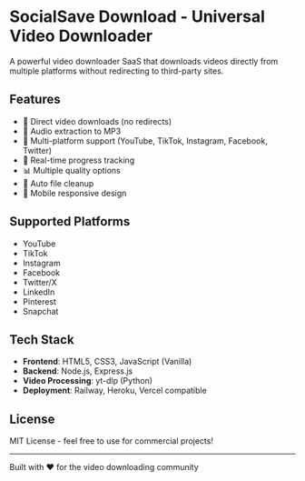 # SocialSave Download - Universal Video Downloader

A powerful video downloader SaaS that downloads videos directly from multiple platforms without redirecting to third-party sites.

## Features
- 🎥 Direct video downloads (no redirects)
- 🎵 Audio extraction to MP3
- 📱 Multi-platform support (YouTube, TikTok, Instagram, Facebook, Twitter)
- 🚀 Real-time progress tracking
- 📊 Multiple quality options
- 🔄 Auto file cleanup
- 📱 Mobile responsive design

## Supported Platforms
- YouTube
- TikTok  
- Instagram
- Facebook
- Twitter/X
- LinkedIn
- Pinterest
- Snapchat

## Tech Stack
- **Frontend**: HTML5, CSS3, JavaScript (Vanilla)
- **Backend**: Node.js, Express.js
- **Video Processing**: yt-dlp (Python)
- **Deployment**: Railway, Heroku, Vercel compatible

## License
MIT License - feel free to use for commercial projects!

---
Built with ❤️ for the video downloading community
